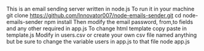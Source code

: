 This is an email sending server written in node.js
To run it in your machine
git clone https://github.com/Innovator007/node-emails-sender.git
cd node-emails-sender
npm install
Then modify the email password, from,to fields and any other required in app.js
To change html template copy paste in template.js
Modify in users.csv or create your own csv file named anything but be sure to change the variable users in app.js to that file
node app.js
